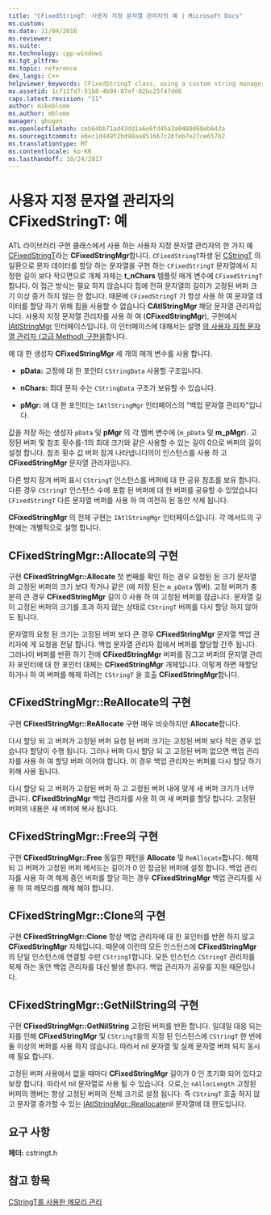 ```yaml
---
title: "CFixedStringT: 사용자 지정 문자열 관리자의 예 | Microsoft Docs"
ms.custom: 
ms.date: 11/04/2016
ms.reviewer: 
ms.suite: 
ms.technology: cpp-windows
ms.tgt_pltfrm: 
ms.topic: reference
dev_langs: C++
helpviewer_keywords: CFixedStringT class, using a custom string manager
ms.assetid: 1cf11fd7-51b8-4b94-87af-02bc25f47dd6
caps.latest.revision: "11"
author: mikeblome
ms.author: mblome
manager: ghogen
ms.openlocfilehash: ceb64bb71ad43dd1a6e6fd45a3a0480d68eb643a
ms.sourcegitcommit: ebec1d449f2bd98aa851667c2bfeb7e27ce657b2
ms.translationtype: MT
ms.contentlocale: ko-KR
ms.lasthandoff: 10/24/2017
---
```

# <a name="cfixedstringt-example-of-a-custom-string-manager"></a>사용자 지정 문자열 관리자의 CFixedStringT: 예
ATL 라이브러리 구현 클래스에서 사용 하는 사용자 지정 문자열 관리자의 한 가지 예 [CFixedStringT](../atl-mfc-shared/reference/cfixedstringt-class.md)라는 **CFixedStringMgr**합니다. `CFixedStringT`파생 된 [CStringT](../atl-mfc-shared/reference/cstringt-class.md) 의 일환으로 문자 데이터를 할당 하는 문자열을 구현 하는 `CFixedStringT` 문자열에서 지정한 길이 보다 작으면으로 개체 자체는 **t_nChars** 템플릿 매개 변수에 `CFixedStringT`합니다. 이 접근 방식는 필요 하지 않습니다 힙에 전혀 문자열의 길이가 고정된 버퍼 크기 이상 증가 하지 않는 한 합니다. 때문에 `CFixedStringT` 가 항상 사용 하 여 문자열 데이터를 할당 하기 위해 힙을 사용할 수 없습니다 **CAtlStringMgr** 해당 문자열 관리자입니다. 사용자 지정 문자열 관리자를 사용 하 여 (**CFixedStringMgr**), 구현에서 [IAtlStringMgr](../atl-mfc-shared/reference/iatlstringmgr-class.md) 인터페이스입니다. 이 인터페이스에 대해서는 설명 [의 사용자 지정 문자열 관리자 (고급 Method) 구현을](../atl-mfc-shared/implementation-of-a-custom-string-manager-advanced-method.md)합니다.  
  
 에 대 한 생성자 **CFixedStringMgr** 세 개의 매개 변수를 사용 합니다.  
  
-   **pData:** 고정에 대 한 포인터 `CStringData` 사용할 구조입니다.  
  
-   **nChars:** 최대 문자 수는 `CStringData` 구조가 보유할 수 있습니다.  
  
-   **pMgr:** 에 대 한 포인터는 `IAtlStringMgr` 인터페이스의 "백업 문자열 관리자"입니다.  
  
 값을 저장 하는 생성자 `pData` 및 **pMgr** 의 각 멤버 변수에 (`m_pData` 및 **m_pMgr**). 고정된 버퍼 및 참조 횟수를-1의 최대 크기와 같은 사용할 수 있는 길이 0으로 버퍼의 길이 설정 합니다. 참조 횟수 값 버퍼 잠겨 나타냅니다의이 인스턴스를 사용 하 고 **CFixedStringMgr** 문자열 관리자입니다.  
  
 다른 방지 잠겨 버퍼 표시 `CStringT` 인스턴스를 버퍼에 대 한 공유 참조를 보유 합니다. 다른 경우 `CStringT` 인스턴스 수에 포함 된 버퍼에 대 한 버퍼를 공유할 수 있었습니다 `CFixedStringT` 다른 문자열 버퍼를 사용 하 여 여전히 된 동안 삭제 됩니다.  
  
 **CFixedStringMgr** 의 전체 구현는 `IAtlStringMgr` 인터페이스입니다. 각 메서드의 구현에는 개별적으로 설명 합니다.  
  
## <a name="implementation-of-cfixedstringmgrallocate"></a>CFixedStringMgr::Allocate의 구현  
 구현 **CFixedStringMgr::Allocate** 첫 번째를 확인 하는 경우 요청된 된 크기 문자열의 고정된 버퍼의 크기 보다 작거나 같은 (에 저장 된는 `m_pData` 멤버). 고정 버퍼가 충분히 큰 경우 **CFixedStringMgr** 길이 0 사용 하 여 고정된 버퍼를 잠급니다. 문자열 길이 고정된 버퍼의 크기를 초과 하지 않는 상태로 `CStringT` 버퍼를 다시 할당 하지 않아도 됩니다.  
  
 문자열의 요청 된 크기는 고정된 버퍼 보다 큰 경우 **CFixedStringMgr** 문자열 백업 관리자에 게 요청을 전달 합니다. 백업 문자열 관리자 힙에서 버퍼를 할당할 간주 됩니다. 그러나이 버퍼를 반환 하기 전에 **CFixedStringMgr** 버퍼를 잠그고 버퍼의 문자열 관리자 포인터에 대 한 포인터 대체는 **CFixedStringMgr** 개체입니다. 이렇게 하면 재할당 하거나 하 여 버퍼를 해제 하려는 `CStringT` 을 호출 **CFixedStringMgr**합니다.  
  
## <a name="implementation-of-cfixedstringmgrreallocate"></a>CFixedStringMgr::ReAllocate의 구현  
 구현 **CFixedStringMgr::ReAllocate** 구현 매우 비슷하지만 **Allocate**합니다.  
  
 다시 할당 되 고 버퍼가 고정된 버퍼 요청 된 버퍼 크기는 고정된 버퍼 보다 작은 경우 없습니다 할당이 수행 됩니다. 그러나 버퍼 다시 할당 되 고 고정된 버퍼 없으면 백업 관리자를 사용 하 여 할당 버퍼 이어야 합니다. 이 경우 백업 관리자는 버퍼를 다시 할당 하기 위해 사용 됩니다.  
  
 다시 할당 되 고 버퍼가 고정된 버퍼 하 고 고정된 버퍼 내에 맞게 새 버퍼 크기가 너무 큽니다. **CFixedStringMgr** 백업 관리자를 사용 하 여 새 버퍼를 할당 합니다. 고정된 버퍼의 내용은 새 버퍼에 복사 됩니다.  
  
## <a name="implementation-of-cfixedstringmgrfree"></a>CFixedStringMgr::Free의 구현  
 구현 **CFixedStringMgr::Free** 동일한 패턴을 **Allocate** 및 `ReAllocate`합니다. 해제 되 고 버퍼가 고정된 버퍼 메서드는 길이가 0 인 잠금된 버퍼에 설정 합니다. 백업 관리자를 사용 하 여 해제 중인 버퍼를 할당 하는 경우 **CFixedStringMgr** 백업 관리자를 사용 하 여 메모리를 해제 해야 합니다.  
  
## <a name="implementation-of-cfixedstringmgrclone"></a>CFixedStringMgr::Clone의 구현  
 구현 **CFixedStringMgr::Clone** 항상 백업 관리자에 대 한 포인터를 반환 하지 않고 **CFixedStringMgr** 자체입니다. 때문에 이런의 모든 인스턴스에 **CFixedStringMgr** 의 단일 인스턴스에 연결할 수만 `CStringT`합니다. 모든 인스턴스 `CStringT` 관리자를 복제 하는 동안 백업 관리자를 대신 발생 합니다. 백업 관리자가 공유를 지원 때문입니다.  
  
## <a name="implementation-of-cfixedstringmgrgetnilstring"></a>CFixedStringMgr::GetNilString의 구현  
 구현 **CFixedStringMgr::GetNilString** 고정된 버퍼를 반환 합니다. 일대일 대응 되는지를 인해 **CFixedStringMgr** 및 `CStringT`을의 지정 된 인스턴스에 `CStringT` 한 번에 둘 이상의 버퍼를 사용 하지 않습니다. 따라서 nil 문자열 및 실제 문자열 버퍼 되지 동시에 필요 합니다.  
  
 고정된 버퍼 사용에서 없을 때마다 **CFixedStringMgr** 길이가 0 인 초기화 되어 있다고 보장 합니다. 따라서 nil 문자열로 사용 될 수 있습니다. 으로,는 `nAllocLength` 고정된 버퍼의 멤버는 항상 고정된 버퍼의 전체 크기로 설정 됩니다. 즉 `CStringT` 호출 하지 않고 문자열 증가할 수 있는 [IAtlStringMgr::Reallocate](../atl-mfc-shared/reference/iatlstringmgr-class.md#reallocate)nil 문자열에 대 한도입니다.  
  
## <a name="requirements"></a>요구 사항  
 **헤더:** cstringt.h  
  
## <a name="see-also"></a>참고 항목  
 [CStringT를 사용한 메모리 관리](../atl-mfc-shared/memory-management-with-cstringt.md)

